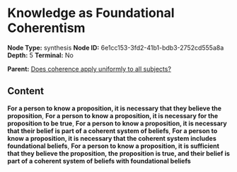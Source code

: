 # Knowledge as Foundational Coherentism

**Node Type:** synthesis
**Node ID:** 6e1cc153-3fd2-41b1-bdb3-2752cd555a8a
**Depth:** 5
**Terminal:** No

**Parent:** [Does coherence apply uniformly to all subjects?](does-coherence-apply-uniformly-to-all-subjects-antithesis-09c3a339-8536-45bc-9948-ff0a4692ed5b.md)

## Content

**For a person to know a proposition, it is necessary that they believe the proposition**, **For a person to know a proposition, it is necessary for the proposition to be true**, **For a person to know a proposition, it is necessary that their belief is part of a coherent system of beliefs**, **For a person to know a proposition, it is necessary that the coherent system includes foundational beliefs**, **For a person to know a proposition, it is sufficient that they believe the proposition, the proposition is true, and their belief is part of a coherent system of beliefs with foundational beliefs**
